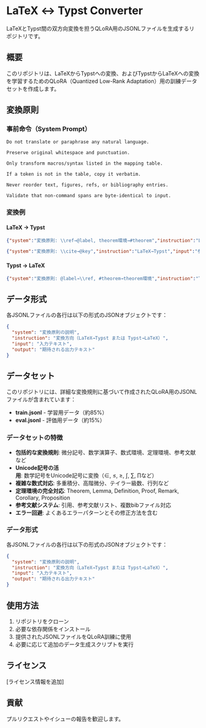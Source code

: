 # LaTeX ↔ Typst Converter

LaTeXとTypst間の双方向変換を担うQLoRA用のJSONLファイルを生成するリポジトリです。

## 概要

このリポジトリは、LaTeXからTypstへの変換、およびTypstからLaTeXへの変換を学習するためのQLoRA（Quantized Low-Rank Adaptation）用の訓練データセットを作成します。

## 変換原則

### 事前命令（System Prompt）
```
Do not translate or paraphrase any natural language.

Preserve original whitespace and punctuation.

Only transform macros/syntax listed in the mapping table.

If a token is not in the table, copy it verbatim.

Never reorder text, figures, refs, or bibliography entries.

Validate that non-command spans are byte-identical to input.
```

### 変換例

#### LaTeX → Typst
```json
{"system":"変換原則: \\ref→@label, theorem環境→#theorem","instruction":"LaTeX→Typst","input":"\\begin{theorem}\\label{thm:main} A+B=C.\\end{theorem}","output":"#theorem[label: thm:main][A+B = C.]"}
```

```json
{"system":"変換原則: \\cite→@key","instruction":"LaTeX→Typst","input":"参考文献は \\cite{Smith2020} を参照。","output":"参考文献は @Smith2020 を参照。"}
```

#### Typst → LaTeX
```json
{"system":"変換原則: @label→\\ref, #theorem→theorem環境","instruction":"Typst→LaTeX","input":"#theorem[label: thm:main][A+B = C.]","output":"\\begin{theorem}\\label{thm:main} A+B=C.\\end{theorem}"}
```

## データ形式

各JSONLファイルの各行は以下の形式のJSONオブジェクトです：

```json
{
  "system": "変換原則の説明",
  "instruction": "変換方向（LaTeX→Typst または Typst→LaTeX）",
  "input": "入力テキスト",
  "output": "期待される出力テキスト"
}
```

## データセット

このリポジトリには、詳細な変換規則に基づいて作成されたQLoRA用のJSONLファイルが含まれています：

- **train.jsonl** - 学習用データ（約85%）
- **eval.jsonl** - 評価用データ（約15%）

### データセットの特徴

- **包括的な変換規則**: 微分記号、数学演算子、数式環境、定理環境、参考文献など
- **Unicode記号の活用**: 数学記号をUnicode記号に変換（∈, ≤, ≥, ∫, ∑, ∏など）
- **複雑な数式対応**: 多重積分、高階微分、テイラー級数、行列など
- **定理環境の完全対応**: Theorem, Lemma, Definition, Proof, Remark, Corollary, Proposition
- **参考文献システム**: 引用、参考文献リスト、複数bibファイル対応
- **エラー回避**: よくあるエラーパターンとその修正方法を含む

### データ形式

各JSONLファイルの各行は以下の形式のJSONオブジェクトです：

```json
{
  "system": "変換原則の説明",
  "instruction": "変換方向（LaTeX→Typst または Typst→LaTeX）",
  "input": "入力テキスト",
  "output": "期待される出力テキスト"
}
```

## 使用方法

1. リポジトリをクローン
2. 必要な依存関係をインストール
3. 提供されたJSONLファイルをQLoRA訓練に使用
4. 必要に応じて追加のデータ生成スクリプトを実行

## ライセンス

[ライセンス情報を追加]

## 貢献

プルリクエストやイシューの報告を歓迎します。